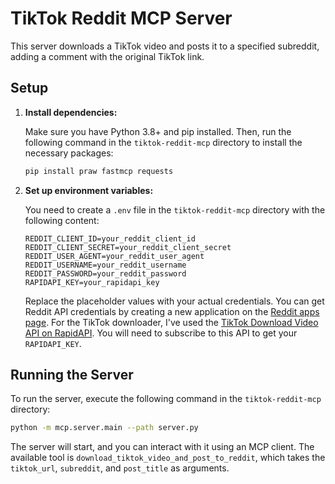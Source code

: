 # TikTok Reddit MCP Server

This server downloads a TikTok video and posts it to a specified subreddit, adding a comment with the original TikTok link.

## Setup

1.  **Install dependencies:**

    Make sure you have Python 3.8+ and pip installed. Then, run the following command in the `tiktok-reddit-mcp` directory to install the necessary packages:

    ```bash
    pip install praw fastmcp requests
    ```

2.  **Set up environment variables:**

    You need to create a `.env` file in the `tiktok-reddit-mcp` directory with the following content:

    ```
    REDDIT_CLIENT_ID=your_reddit_client_id
    REDDIT_CLIENT_SECRET=your_reddit_client_secret
    REDDIT_USER_AGENT=your_reddit_user_agent
    REDDIT_USERNAME=your_reddit_username
    REDDIT_PASSWORD=your_reddit_password
    RAPIDAPI_KEY=your_rapidapi_key
    ```

    Replace the placeholder values with your actual credentials. You can get Reddit API credentials by creating a new application on the [Reddit apps page](https://www.reddit.com/prefs/apps). For the TikTok downloader, I've used the [TikTok Download Video API on RapidAPI](https://rapidapi.com/postmaker/api/tiktok-download-video1). You will need to subscribe to this API to get your `RAPIDAPI_KEY`.

## Running the Server

To run the server, execute the following command in the `tiktok-reddit-mcp` directory:

```bash
python -m mcp.server.main --path server.py
```

The server will start, and you can interact with it using an MCP client. The available tool is `download_tiktok_video_and_post_to_reddit`, which takes the `tiktok_url`, `subreddit`, and `post_title` as arguments.
